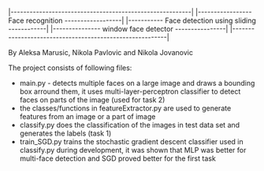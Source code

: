 |---------------------------------------------------------|
|-----------------   Face recognition   ------------------|
|-----------   Face detection using sliding   ------------|
|---------------   window face detector   ----------------|
|---------------------------------------------------------|

By Aleksa Marusic, Nikola Pavlovic and Nikola Jovanovic

The project consists of following files:
- main.py - detects multiple faces on a large image and draws a
	bounding box arround them, it uses multi-layer-perceptron classifier
	to detect faces on parts of the image (used for task 2)
- the classes/functions in featureExtractor.py are used to generate features
 	from an image or a part of image
- classify.py does the classification of the images in test data set and generates
	the labels (task 1)
- train_SGD.py trains the stochastic gradient descent classifier used in classify.py
	during development, it was shown that MLP was better for multi-face detection
	and SGD proved better for the first task


